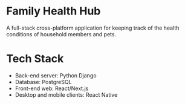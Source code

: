 # Family Health Hub
A full-stack cross-platform application for keeping track of the health conditions of household members and pets. 

# Tech Stack
- Back-end server: Python Django
- Database: PostgreSQL
- Front-end web: React/Next.js
- Desktop and mobile clients: React Native
